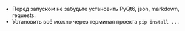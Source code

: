 * Перед запуском не забудьте установить PyQt6, json, markdown, requests.
* Установить всё можно через терминал проекта `pip install ...`
